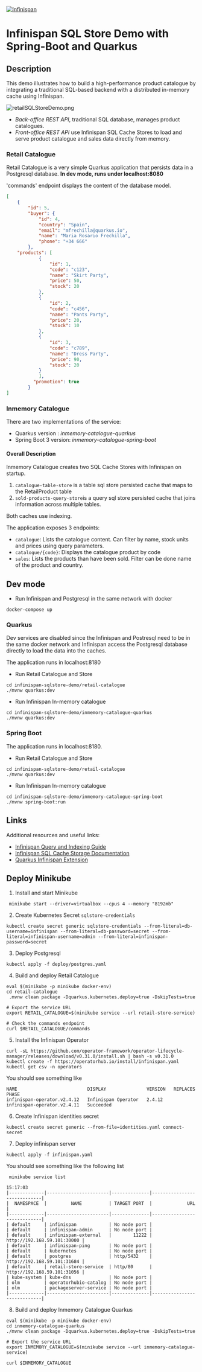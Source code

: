 [![Infinispan](https://design.jboss.org/infinispan/logo/final/PNG/infinispan_logo_rgb_lightbluewhite_darkblue_600px.png)](https://infinispan.org/)

# Infinispan SQL Store Demo with Spring-Boot and Quarkus # 

## Description

This demo illustrates how to build a high-performance product catalogue 
by integrating a traditional SQL-based backend with a distributed in-memory cache using Infinispan.

![retailSQLStoreDemo.png](retailSQLStoreDemo.png)

* *Back-office REST API*, traditional SQL database, manages product catalogues.
* *Front-office REST API* use Infinispan SQL Cache Stores to load and serve product catalogue and sales data directly from memory.

### Retail Catalogue

Retail Catalogue is a very simple Quarkus application that persists data in a Postgresql database. 
**In dev mode, runs under localhost:8080**

'commands' endpoint displays the content of the database model.
```json
[
    {
        "id": 5,
        "buyer": {
            "id": 4,
            "country": "Spain",
            "email": "mfrechilla@quarkus.io",
            "name": "Maria Rosario Frechilla",
            "phone": "+34 666"
        },
    "products": [
            {
                "id": 1,
                "code": "c123",
                "name": "Skirt Party",
                "price": 50,
                "stock": 20
            },
            {
                "id": 2,
                "code": "c456",
                "name": "Pants Party",
                "price": 20,
                "stock": 10
            },
            {
                "id": 3,
                "code": "c789",
                "name": "Dress Party",
                "price": 90,
                "stock": 20
            }
            ],
          "promotion": true
        }
]
```

### Inmemory Catalogue

There are two implementations of the service:
* Quarkus version : *inmemory-catalogue-quarkus*
* Spring Boot 3 version: *inmemory-catalogue-spring-boot*

#### Overall Description

Inmemory Catalogue creates two SQL Cache Stores with Infinispan on startup. 
1. `catalogue-table-store` is a table sql store persisted cache that maps to the RetailProduct table
2. `sold-products-query-store`is a query sql store persisted cache that joins information across multiple tables.

Both caches use indexing.

The application exposes 3 endpoints:
* `catalogue`: Lists the catalogue content. Can filter by name, stock units and prices using query parameters.
* `catalogue/{code}`: Displays the catalogue product by code
* `sales`: Lists the  products than have been sold. Filter can be done name of the product and country.

## Dev mode 

* Run Infinispan and Postgresql in the same network with docker

```shell
docker-compose up
```

### Quarkus
Dev services are disabled since the Infinispan and Postresql need to be in the same
docker network and Infinispan access the Postgresql database directly to load the data
into the caches.

The application runs in localhost:8180

* Run Retail Catalogue and Store

```shell
cd infinispan-sqlstore-demo/retail-catalogue 
./mvnw quarkus:dev 
```

* Run Infinispan In-memory catalogue
```shell
cd infinispan-sqlstore-demo/inmemory-catalogue-quarkus 
./mvnw quarkus:dev 
```

### Spring Boot

The application runs in localhost:8180.

* Run Retail Catalogue and Store

```shell
cd infinispan-sqlstore-demo/retail-catalogue 
./mvnw quarkus:dev 
```

* Run Infinispan In-memory catalogue 
```shell
cd infinispan-sqlstore-demo/inmemory-catalogue-spring-boot
./mvnw spring-boot:run 
```

## Links

Additional resources and useful links:

* [Infinispan Query and Indexing Guide](https://infinispan.org/docs/stable/titles/query/query.htm)
* [Infinispan SQL Cache Storage Documentation](https://infinispan.org/docs/stable/titles/configuring/configuring.html#sql-cache-store_persistence)
* [Quarkus Infinispan Extension](https://quarkus.io/guides/infinispan-client)

## Deploy Minikube

1. Install and start Minikube
```shell
 minikube start --driver=virtualbox --cpus 4 --memory "8192mb"
```

2. Create Kubernetes Secret `sqlstore-credentials`
```shell
kubectl create secret generic sqlstore-credentials --from-literal=db-username=infinispan --from-literal=db-password=secret --from-literal=infinispan-username=admin --from-literal=infinispan-password=secret
```

3. Deploy Postgresql
```shell
kubectl apply -f deploy/postgres.yaml
```

4. Build and deploy Retail Catalogue
```shell
eval $(minikube -p minikube docker-env)
cd retail-catalogue
 .mvnw clean package -Dquarkus.kubernetes.deploy=true -DskipTests=true 

# Export the service URL 
export RETAIL_CATALOGUE=$(minikube service --url retail-store-service) 

# Check the commands endpoint 
curl $RETAIL_CATALOGUE/commands
```

5. Install the Infinispan Operator
```shell
curl -sL https://github.com/operator-framework/operator-lifecycle-manager/releases/download/v0.31.0/install.sh | bash -s v0.31.0
kubectl create -f https://operatorhub.io/install/infinispan.yaml
kubectl get csv -n operators
```

You should see something like
```shell
NAME                          DISPLAY               VERSION   REPLACES                      PHASE
infinispan-operator.v2.4.12   Infinispan Operator   2.4.12    infinispan-operator.v2.4.11   Succeeded
```

6. Create Infinispan identities secret
```shell
kubectl create secret generic --from-file=identities.yaml connect-secret
```

7. Deploy infinispan server
```shell
kubectl apply -f infinispan.yaml
```

You should see something like the following list

```shell
 minikube service list    
                                                                                    15:17:03
|-------------|-----------------------|--------------|-----------------------------|
|  NAMESPACE  |         NAME          | TARGET PORT  |             URL             |
|-------------|-----------------------|--------------|-----------------------------|
| default     | infinispan            | No node port |
| default     | infinispan-admin      | No node port |
| default     | infinispan-external   |        11222 | http://192.168.59.101:30000 |
| default     | infinispan-ping       | No node port |
| default     | kubernetes            | No node port |
| default     | postgres              | http/5432    | http://192.168.59.101:31684 |
| default     | retail-store-service  | http/80      | http://192.168.59.101:31056 |
| kube-system | kube-dns              | No node port |
| olm         | operatorhubio-catalog | No node port |
| olm         | packageserver-service | No node port |
|-------------|-----------------------|--------------|-----------------------------|

```

8. Build and deploy Inmemory Catalogue Quarkus
```shell
eval $(minikube -p minikube docker-env)
cd inmemory-catalogue-quarkus
./mvnw clean package -Dquarkus.kubernetes.deploy=true -DskipTests=true 

# Export the service URL 
export INMEMORY_CATALOGUE=$(minikube service --url inmemory-catalogue-service) 

curl $INMEMORY_CATALOGUE
```